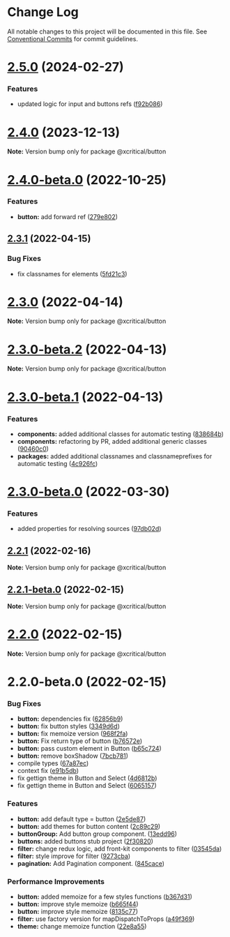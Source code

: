 # Change Log

All notable changes to this project will be documented in this file.
See [Conventional Commits](https://conventionalcommits.org) for commit guidelines.

# [2.5.0](https://github.com/xcritical-software/xc-front-kit/compare/@xcritical/button@2.4.0-beta.0...@xcritical/button@2.5.0) (2024-02-27)


### Features

* updated logic for input and buttons refs ([f92b086](https://github.com/xcritical-software/xc-front-kit/commit/f92b0866a845ea9918c828b8ee8d51a9708f7d6f))





# [2.4.0](https://github.com/xcritical-software/xc-front-kit/compare/@xcritical/button@2.4.0-beta.0...@xcritical/button@2.4.0) (2023-12-13)

**Note:** Version bump only for package @xcritical/button





# [2.4.0-beta.0](https://github.com/xcritical-software/xc-front-kit/compare/@xcritical/button@2.3.1...@xcritical/button@2.4.0-beta.0) (2022-10-25)


### Features

* **button:** add forward ref ([279e802](https://github.com/xcritical-software/xc-front-kit/commit/279e8025bd64675782c2e212c61589cfcd17fba0))





## [2.3.1](https://github.com/xcritical-software/xc-front-kit/compare/@xcritical/button@2.3.0...@xcritical/button@2.3.1) (2022-04-15)


### Bug Fixes

* fix classnames for elements ([5fd21c3](https://github.com/xcritical-software/xc-front-kit/commit/5fd21c30523ba96ebddbe040285e8842d68595fc))





# [2.3.0](https://github.com/xcritical-software/xc-front-kit/compare/@xcritical/button@2.3.0-beta.2...@xcritical/button@2.3.0) (2022-04-14)

**Note:** Version bump only for package @xcritical/button





# [2.3.0-beta.2](https://github.com/xcritical-software/xc-front-kit/compare/@xcritical/button@2.3.0-beta.1...@xcritical/button@2.3.0-beta.2) (2022-04-13)

**Note:** Version bump only for package @xcritical/button





# [2.3.0-beta.1](https://github.com/xcritical-software/xc-front-kit/compare/@xcritical/button@2.3.0-beta.0...@xcritical/button@2.3.0-beta.1) (2022-04-13)


### Features

* **components:** added additional classes for automatic testing ([838684b](https://github.com/xcritical-software/xc-front-kit/commit/838684b1e96cd2a9a40620e7a67cb49b78c594b1))
* **components:** refactoring by PR, added additional generic classes ([90460c0](https://github.com/xcritical-software/xc-front-kit/commit/90460c0a573d606cd0956e526c81b068842c0685))
* **packages:** added additional classnames and classnameprefixes for automatic testing ([4c926fc](https://github.com/xcritical-software/xc-front-kit/commit/4c926fc7439650c7f0a71bcda6c06a4810e41276))





# [2.3.0-beta.0](https://github.com/xcritical-software/xc-front-kit/compare/@xcritical/button@2.2.1...@xcritical/button@2.3.0-beta.0) (2022-03-30)


### Features

* added properties for resolving sources ([97db02d](https://github.com/xcritical-software/xc-front-kit/commit/97db02d3db87f45c151befbdb3d6e43f44d66997))





## [2.2.1](https://github.com/xcritical-software/xc-front-kit/compare/@xcritical/button@2.2.1-beta.0...@xcritical/button@2.2.1) (2022-02-16)

**Note:** Version bump only for package @xcritical/button





## [2.2.1-beta.0](https://github.com/xcritical-software/xc-front-kit/compare/@xcritical/button@2.2.0...@xcritical/button@2.2.1-beta.0) (2022-02-15)

**Note:** Version bump only for package @xcritical/button





# [2.2.0](https://github.com/xcritical-software/xc-front-kit/compare/@xcritical/button@2.2.0-beta.0...@xcritical/button@2.2.0) (2022-02-15)

**Note:** Version bump only for package @xcritical/button





# 2.2.0-beta.0 (2022-02-15)


### Bug Fixes

* **button:** dependencies fix ([62856b9](https://github.com/xcritical-software/xc-front-kit/commit/62856b9f0ab6b9822622f222d12f34e3003f9174))
* **button:** fix button styles ([3349d6d](https://github.com/xcritical-software/xc-front-kit/commit/3349d6d3301e8d8ef391f74ee2929f0b27bc1e6c))
* **button:** fix memoize version ([968f2fa](https://github.com/xcritical-software/xc-front-kit/commit/968f2fa368c9cd21aadb52dd764a085bfaea1a59))
* **button:** Fix return type of button ([b76572e](https://github.com/xcritical-software/xc-front-kit/commit/b76572e934ef3440d25bf571b47965cdd62392db))
* **button:** pass custom element in Button ([b65c724](https://github.com/xcritical-software/xc-front-kit/commit/b65c7245d5b1881eefd635f77308ffba865bc397))
* **button:** remove boxShadow ([7bcb781](https://github.com/xcritical-software/xc-front-kit/commit/7bcb78151d7dbe5a20a468975ac7900779bb2fdb))
* compile types ([67a87ec](https://github.com/xcritical-software/xc-front-kit/commit/67a87ecdec159e9f613a0836ee4189c508ef7f7e))
* context fix ([e91b5db](https://github.com/xcritical-software/xc-front-kit/commit/e91b5db518430d99fe96f8486aa30c8de7bd79a9))
* fix gettign theme in Button and Select ([4d6812b](https://github.com/xcritical-software/xc-front-kit/commit/4d6812bbb5df6cc178f66da4afcd373309938b39))
* fix gettign theme in Button and Select ([6065157](https://github.com/xcritical-software/xc-front-kit/commit/606515752b663f06318d94f3a5976a95e0341637))


### Features

* **button:** add default type = button ([2e5de87](https://github.com/xcritical-software/xc-front-kit/commit/2e5de875d01b8e5b5484ac87848d6da06304f2d8))
* **button:** add themes for button content ([2c89c29](https://github.com/xcritical-software/xc-front-kit/commit/2c89c29f2d08b02e8aef19f8bcecd047a3bce657))
* **buttonGroup:** Add button group component. ([13edd96](https://github.com/xcritical-software/xc-front-kit/commit/13edd96a69ad5e1188fe1275b30ede99a3526dc0))
* **buttons:** added buttons stub project ([2f30820](https://github.com/xcritical-software/xc-front-kit/commit/2f30820af4db11c83114735698a090ef5f6467fc))
* **filter:** change redux logic, add front-kit components to filter ([03545da](https://github.com/xcritical-software/xc-front-kit/commit/03545da65e7d881bf80c3b1c87f7bd671e88330f))
* **filter:** style improve for filter ([9273cba](https://github.com/xcritical-software/xc-front-kit/commit/9273cba9315f1ea7a90d6c7ed8ae672222460edb))
* **pagination:** Add Pagination component. ([845cace](https://github.com/xcritical-software/xc-front-kit/commit/845cace6be9ac5a3b567493a6ac465647b27710c))


### Performance Improvements

* **button:** added memoize for a few styles functions ([b367d31](https://github.com/xcritical-software/xc-front-kit/commit/b367d318d584b0b4c0fa942e941795247950fa35))
* **button:** improve style memoize ([b665f44](https://github.com/xcritical-software/xc-front-kit/commit/b665f447082a1a8f4ff2b8ba1f197028e96e51ce))
* **button:** improve style memoize ([8135c77](https://github.com/xcritical-software/xc-front-kit/commit/8135c77a7399dee6fde7e0142177f6f03d1b9319))
* **filter:** use factory version for mapDispatchToProps ([a49f369](https://github.com/xcritical-software/xc-front-kit/commit/a49f3694046b61cdf8180cf79da599b4803c2228))
* **theme:** change memoize function ([22e8a55](https://github.com/xcritical-software/xc-front-kit/commit/22e8a55d481d04cd9510ab3b5bea3e10f36afcea))
